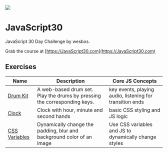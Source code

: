 ![](https://javascript30.com/images/JS3-social-share.png)

# JavaScript30

JavaScript 30 Day Challenge by wesbos.

Grab the course at [https://JavaScript30.com](https://JavaScript30.com)

## Exercises
| Name | Description | Core JS Concepts
| --- | --- | --- |
| [Drum Kit](https://github.com/nikrom17/JavaScript30/tree/master/Drum%20Kit) | A web-based drum set. Play the drums by pressing the corresponding keys.  | key events, playing audio, listening for transition ends
|[Clock](https://github.com/nikrom17/JavaScript30/tree/master/Clock) | Clock with hour, minute and second hands  | basic CSS styling and JS logic |
[CSS Variables](https://github.com/nikrom17/JavaScript30/tree/master/CSS%20Variables) | Dynamically change the padding, blur and background color of an image  | Use CSS variables and JS to dynamically change styles |

